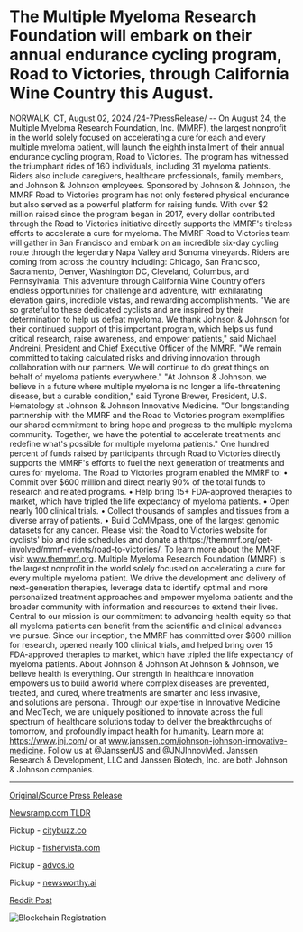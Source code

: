# The Multiple Myeloma Research Foundation will embark on their annual endurance cycling program, Road to Victories, through California Wine Country this August.

NORWALK, CT, August 02, 2024 /24-7PressRelease/ -- On August 24, the Multiple Myeloma Research Foundation, Inc. (MMRF), the largest nonprofit in the world solely focused on accelerating a cure for each and every multiple myeloma patient, will launch the eighth installment of their annual endurance cycling program, Road to Victories. The program has witnessed the triumphant rides of 160 individuals, including 31 myeloma patients. Riders also include caregivers, healthcare professionals, family members, and Johnson & Johnson employees.  Sponsored by Johnson & Johnson, the MMRF Road to Victories program has not only fostered physical endurance but also served as a powerful platform for raising funds.  With over $2 million raised since the program began in 2017, every dollar contributed through the Road to Victories initiative directly supports the MMRF's tireless efforts to accelerate a cure for myeloma.  The MMRF Road to Victories team will gather in San Francisco and embark on an incredible six-day cycling route through the legendary Napa Valley and Sonoma vineyards. Riders are coming from across the country including: Chicago, San Francisco, Sacramento, Denver, Washington DC, Cleveland, Columbus, and Pennsylvania. This adventure through California Wine Country offers endless opportunities for challenge and adventure, with exhilarating elevation gains, incredible vistas, and rewarding accomplishments.  "We are so grateful to these dedicated cyclists and are inspired by their determination to help us defeat myeloma. We thank Johnson & Johnson for their continued support of this important program, which helps us fund critical research, raise awareness, and empower patients," said Michael Andreini, President and Chief Executive Officer of the MMRF. "We remain committed to taking calculated risks and driving innovation through collaboration with our partners. We will continue to do great things on behalf of myeloma patients everywhere."  "At Johnson & Johnson, we believe in a future where multiple myeloma is no longer a life-threatening disease, but a curable condition," said Tyrone Brewer, President, U.S. Hematology at Johnson & Johnson Innovative Medicine. "Our longstanding partnership with the MMRF and the Road to Victories program exemplifies our shared commitment to bring hope and progress to the multiple myeloma community. Together, we have the potential to accelerate treatments and redefine what's possible for multiple myeloma patients."   One hundred percent of funds raised by participants through Road to Victories directly supports the MMRF's efforts to fuel the next generation of treatments and cures for myeloma.  The Road to Victories program enabled the MMRF to: •	Commit over $600 million and direct nearly 90% of the total funds to research and related programs. •	Help bring 15+ FDA-approved therapies to market, which have tripled the life expectancy of myeloma patients. •	Open nearly 100 clinical trials. •	Collect thousands of samples and tissues from a diverse array of patients. •	Build CoMMpass, one of the largest genomic datasets for any cancer.  Please visit the Road to Victories website for cyclists' bio and ride schedules and donate a thttps://themmrf.org/get-involved/mmrf-events/road-to-victories/.  To learn more about the MMRF, visit www.themmrf.org.  Multiple Myeloma Research Foundation (MMRF) is the largest nonprofit in the world solely focused on accelerating a cure for every multiple myeloma patient. We drive the development and delivery of next-generation therapies, leverage data to identify optimal and more personalized treatment approaches and empower myeloma patients and the broader community with information and resources to extend their lives. Central to our mission is our commitment to advancing health equity so that all myeloma patients can benefit from the scientific and clinical advances we pursue. Since our inception, the MMRF has committed over $600 million for research, opened nearly 100 clinical trials, and helped bring over 15 FDA-approved therapies to market, which have tripled the life expectancy of myeloma patients.   About Johnson & Johnson At Johnson & Johnson, we believe health is everything. Our strength in healthcare innovation empowers us to build a world where complex diseases are prevented, treated, and cured, where treatments are smarter and less invasive, and solutions are personal. Through our expertise in Innovative Medicine and MedTech, we are uniquely positioned to innovate across the full spectrum of healthcare solutions today to deliver the breakthroughs of tomorrow, and profoundly impact health for humanity. Learn more at https://www.jnj.com/ or at www.janssen.com/johnson-johnson-innovative-medicine. Follow us at @JanssenUS and @JNJInnovMed. Janssen Research & Development, LLC and Janssen Biotech, Inc. are both Johnson & Johnson companies. 

---

[Original/Source Press Release](https://www.24-7pressrelease.com/press-release/513051/the-multiple-myeloma-research-foundation-will-embark-on-their-annual-endurance-cycling-program-road-to-victories-through-california-wine-country-this-august)
                    

[Newsramp.com TLDR](https://newsramp.com/curated-news/mmrf-launches-annual-road-to-victories-cycling-program-with-johnson-johnson-support/68c921496bd95517f3487295a9b89348) 


Pickup - [citybuzz.co](https://citybuzz.co/2024/08/02/multiple-myeloma-research-foundation-launches-8th-annual-road-to-victories-cycling-event)

Pickup - [fishervista.com](https://fishervista.com/en/mmrf-s-annual-road-to-victories-cycling-program-to-ride-through-california-wine-country/20245453)

Pickup - [advos.io](https://advos.io/en/mmrf-s-road-to-victories-cycling-event-aims-to-accelerate-myeloma-cure/20245453)

Pickup - [newsworthy.ai](https://newsworthy.ai/curated/multiple-myeloma-research-foundation-launches-annual-cycling-fundraiser-in-california-wine-country)
 



[Reddit Post](https://www.reddit.com/r/HealthCareNewsInfo/comments/1ei3qtc/mmrf_launches_annual_road_to_victories_cycling/) 



![Blockchain Registration](https://cdn.newsramp.app/24-7PressRelease/qrcode/248/2/quipDa5x.webp)